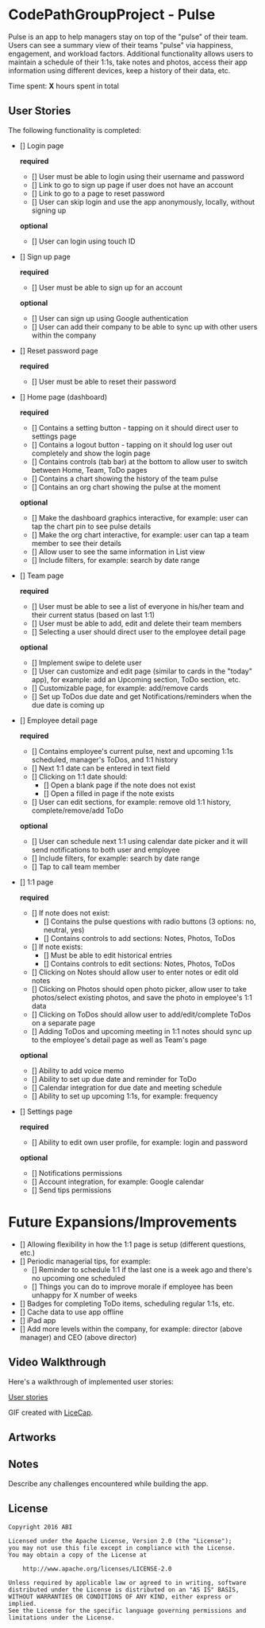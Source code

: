 # CodePathGroupProject - Pulse

Pulse is an app to help managers stay on top of the "pulse" of their team. Users can see a summary view of their teams "pulse" via happiness, engagement, and workload factors. Additional functionality allows users to maintain a schedule of their 1:1s, take notes and photos, access their app information using different devices, keep a history of their data, etc.

Time spent: **X** hours spent in total

## User Stories

The following functionality is completed:

- [] Login page

     **required**
     - [] User must be able to login using their username and password
     - [] Link to go to sign up page if user does not have an account
     - [] Link to go to a page to reset password 
     - [] User can skip login and use the app anonymously, locally, without signing up     

     **optional**
     - [] User can login using touch ID

- [] Sign up page

     **required**
     - [] User must be able to sign up for an account  

     **optional**
     - [] User can sign up using Google authentication
     - [] User can add their company to be able to sync up with other users within the company

- [] Reset password page

     **required**
     - [] User must be able to reset their password

- [] Home page (dashboard)

     **required**
     - [] Contains a setting button - tapping on it should direct user to settings page 
     - [] Contains a logout button - tapping on it should log user out completely and show the login page
     - [] Contains controls (tab bar) at the bottom to allow user to switch between Home, Team, ToDo pages
     - [] Contains a chart showing the history of the team pulse
     - [] Contains an org chart showing the pulse at the moment

     **optional**
     - [] Make the dashboard graphics interactive, for example: user can tap the chart pin to see pulse details
     - [] Make the org chart interactive, for example: user can tap a team member to see their details     
     - [] Allow user to see the same information in List view
     - [] Include filters, for example: search by date range

- [] Team page

     **required**
     - [] User must be able to see a list of everyone in his/her team and their current status (based on last 1:1)
     - [] User must be able to add, edit and delete their team members 
     - [] Selecting a user should direct user to the employee detail page

     **optional**
     - [] Implement swipe to delete user
     - [] User can customize and edit page (similar to cards in the "today" app), for example: add an Upcoming section, ToDo section, etc.
     - [] Customizable page, for example: add/remove cards
     - [] Set up ToDos due date and get Notifications/reminders when the due date is coming up

- [] Employee detail page

     **required**
     - [] Contains employee's current pulse, next and upcoming 1:1s scheduled, manager's ToDos, and 1:1 history
     - [] Next 1:1 date can be entered in text field
     - [] Clicking on 1:1 date should:
         - [] Open a blank page if the note does not exist
         - [] Open a filled in page if the note exists
     - [] User can edit sections, for example: remove old 1:1 history, complete/remove/add ToDo

     **optional**
     - [] User can schedule next 1:1 using calendar date picker and it will send notifications to both user and employee
     - [] Include filters, for example: search by date range     
     - [] Tap to call team member     

- [] 1:1 page

     **required**
     - [] If note does not exist:
         - [] Contains the pulse questions with radio buttons (3 options: no, neutral, yes)
         - [] Contains controls to add sections: Notes, Photos, ToDos 
     - [] If note exists:
         - [] Must be able to edit historical entries
         - [] Contains controls to edit sections: Notes, Photos, ToDos
     - [] Clicking on Notes should allow user to enter notes or edit old notes
     - [] Clicking on Photos should open photo picker, allow user to take photos/select existing photos, and save the photo in employee's 1:1 data
     - [] Clicking on ToDos should allow user to add/edit/complete ToDos on a separate page
     - [] Adding ToDos and upcoming meeting in 1:1 notes should sync up to the employee's detail page as well as Team's page     

     **optional**
     - [] Ability to add voice memo
     - [] Ability to set up due date and reminder for ToDo
     - [] Calendar integration for due date and meeting schedule
     - [] Ability to set up upcoming 1:1s, for example: frequency         

- [] Settings page 

     **required**
     - [] Ability to edit own user profile, for example: login and password

     **optional**
     - [] Notifications permissions
     - [] Account integration, for example: Google calendar
     - [] Send tips permissions

# Future Expansions/Improvements

- [] Allowing flexibility in how the 1:1 page is setup (different questions, etc.)
- [] Periodic managerial tips, for example: 
    - [] Reminder to schedule 1:1 if the last one is a week ago and there's no upcoming one scheduled
    - [] Things you can do to improve morale if employee has been unhappy for X number of weeks
- [] Badges for completing ToDo items, scheduling regular 1:1s, etc.
- [] Cache data to use app offline
- [] iPad app
- [] Add more levels within the company, for example: director (above manager) and CEO (above director)

## Video Walkthrough

Here's a walkthrough of implemented user stories:

[User stories]()

GIF created with [LiceCap](http://www.cockos.com/licecap/).

## Artworks

## Notes

Describe any challenges encountered while building the app.


## License

    Copyright 2016 ABI

    Licensed under the Apache License, Version 2.0 (the "License");
    you may not use this file except in compliance with the License.
    You may obtain a copy of the License at

        http://www.apache.org/licenses/LICENSE-2.0

    Unless required by applicable law or agreed to in writing, software
    distributed under the License is distributed on an "AS IS" BASIS,
    WITHOUT WARRANTIES OR CONDITIONS OF ANY KIND, either express or implied.
    See the License for the specific language governing permissions and
    limitations under the License.
